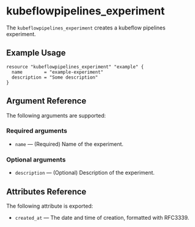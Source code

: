 # kubeflowpipelines_experiment

The `kubeflowpipelines_experiment` creates a kubeflow pipelines experiment.

## Example Usage

```hcl-terraform
resource "kubeflowpipelines_experiment" "example" {
  name        = "example-experiment"
  description = "Some description"
}
```

## Argument Reference

The following arguments are supported:
### Required arguments
* `name` &mdash; (Required) Name of the experiment.
### Optional arguments
* `description` &mdash; (Optional) Description of the experiment.

## Attributes Reference

The following attribute is exported:

* `created_at` &mdash; The date and time of creation, formatted with RFC3339.
